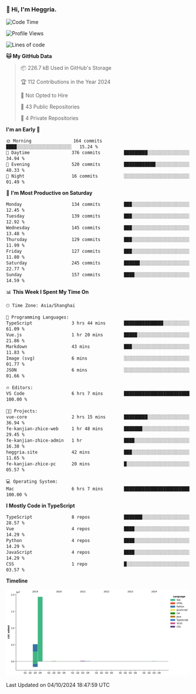 ### 👋 Hi, I'm Heggria.

<!--START_SECTION:waka-->
![Code Time](http://img.shields.io/badge/Code%20Time-696%20hrs%2031%20mins-blue)

![Profile Views](http://img.shields.io/badge/Profile%20Views-0-blue)

![Lines of code](https://img.shields.io/badge/From%20Hello%20World%20I%27ve%20Written-24.8%20million%20lines%20of%20code-blue)

**🐱 My GitHub Data** 

> 📦 226.7 kB Used in GitHub's Storage 
 > 
> 🏆 112 Contributions in the Year 2024
 > 
> 🚫 Not Opted to Hire
 > 
> 📜 43 Public Repositories 
 > 
> 🔑 4 Private Repositories 
 > 
**I'm an Early 🐤** 

```text
🌞 Morning                164 commits         ████░░░░░░░░░░░░░░░░░░░░░   15.24 % 
🌆 Daytime                376 commits         █████████░░░░░░░░░░░░░░░░   34.94 % 
🌃 Evening                520 commits         ████████████░░░░░░░░░░░░░   48.33 % 
🌙 Night                  16 commits          ░░░░░░░░░░░░░░░░░░░░░░░░░   01.49 % 
```
📅 **I'm Most Productive on Saturday** 

```text
Monday                   134 commits         ███░░░░░░░░░░░░░░░░░░░░░░   12.45 % 
Tuesday                  139 commits         ███░░░░░░░░░░░░░░░░░░░░░░   12.92 % 
Wednesday                145 commits         ███░░░░░░░░░░░░░░░░░░░░░░   13.48 % 
Thursday                 129 commits         ███░░░░░░░░░░░░░░░░░░░░░░   11.99 % 
Friday                   127 commits         ███░░░░░░░░░░░░░░░░░░░░░░   11.80 % 
Saturday                 245 commits         ██████░░░░░░░░░░░░░░░░░░░   22.77 % 
Sunday                   157 commits         ████░░░░░░░░░░░░░░░░░░░░░   14.59 % 
```


📊 **This Week I Spent My Time On** 

```text
🕑︎ Time Zone: Asia/Shanghai

💬 Programming Languages: 
TypeScript               3 hrs 44 mins       ███████████████░░░░░░░░░░   61.09 % 
Vue.js                   1 hr 20 mins        █████░░░░░░░░░░░░░░░░░░░░   21.86 % 
Markdown                 43 mins             ███░░░░░░░░░░░░░░░░░░░░░░   11.83 % 
Image (svg)              6 mins              ░░░░░░░░░░░░░░░░░░░░░░░░░   01.77 % 
JSON                     6 mins              ░░░░░░░░░░░░░░░░░░░░░░░░░   01.66 % 

🔥 Editors: 
VS Code                  6 hrs 7 mins        █████████████████████████   100.00 % 

🐱‍💻 Projects: 
vue-core                 2 hrs 15 mins       █████████░░░░░░░░░░░░░░░░   36.94 % 
fe-kanjian-zhice-web     1 hr 48 mins        ███████░░░░░░░░░░░░░░░░░░   29.45 % 
fe-kanjian-zhice-admin   1 hr                ████░░░░░░░░░░░░░░░░░░░░░   16.38 % 
heggria.site             42 mins             ███░░░░░░░░░░░░░░░░░░░░░░   11.65 % 
fe-kanjian-zhice-pc      20 mins             █░░░░░░░░░░░░░░░░░░░░░░░░   05.57 % 

💻 Operating System: 
Mac                      6 hrs 7 mins        █████████████████████████   100.00 % 
```

**I Mostly Code in TypeScript** 

```text
TypeScript               8 repos             ███████░░░░░░░░░░░░░░░░░░   28.57 % 
Vue                      4 repos             ████░░░░░░░░░░░░░░░░░░░░░   14.29 % 
Python                   4 repos             ████░░░░░░░░░░░░░░░░░░░░░   14.29 % 
JavaScript               4 repos             ████░░░░░░░░░░░░░░░░░░░░░   14.29 % 
CSS                      1 repo              █░░░░░░░░░░░░░░░░░░░░░░░░   03.57 % 
```



**Timeline**

![Lines of Code chart](https://raw.githubusercontent.com/heggria/heggria/main/assets/bar_graph.png)


 Last Updated on 04/10/2024 18:47:59 UTC
<!--END_SECTION:waka-->
